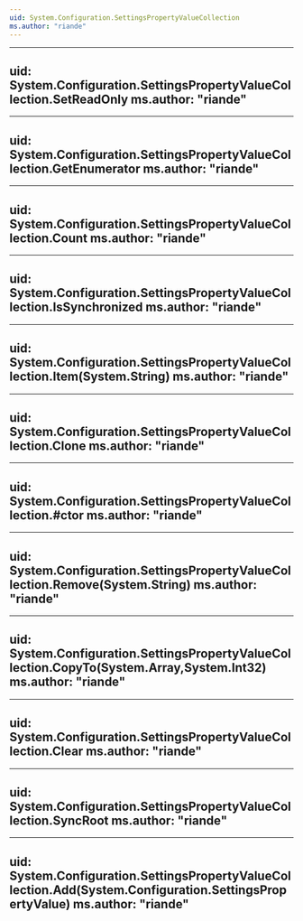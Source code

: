 ```yaml
---
uid: System.Configuration.SettingsPropertyValueCollection
ms.author: "riande"
---
```


---
uid: System.Configuration.SettingsPropertyValueCollection.SetReadOnly
ms.author: "riande"
---

---
uid: System.Configuration.SettingsPropertyValueCollection.GetEnumerator
ms.author: "riande"
---

---
uid: System.Configuration.SettingsPropertyValueCollection.Count
ms.author: "riande"
---

---
uid: System.Configuration.SettingsPropertyValueCollection.IsSynchronized
ms.author: "riande"
---

---
uid: System.Configuration.SettingsPropertyValueCollection.Item(System.String)
ms.author: "riande"
---

---
uid: System.Configuration.SettingsPropertyValueCollection.Clone
ms.author: "riande"
---

---
uid: System.Configuration.SettingsPropertyValueCollection.#ctor
ms.author: "riande"
---

---
uid: System.Configuration.SettingsPropertyValueCollection.Remove(System.String)
ms.author: "riande"
---

---
uid: System.Configuration.SettingsPropertyValueCollection.CopyTo(System.Array,System.Int32)
ms.author: "riande"
---

---
uid: System.Configuration.SettingsPropertyValueCollection.Clear
ms.author: "riande"
---

---
uid: System.Configuration.SettingsPropertyValueCollection.SyncRoot
ms.author: "riande"
---

---
uid: System.Configuration.SettingsPropertyValueCollection.Add(System.Configuration.SettingsPropertyValue)
ms.author: "riande"
---

